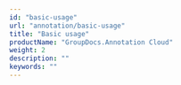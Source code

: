 ```yaml
---
id: "basic-usage"
url: "annotation/basic-usage"
title: "Basic usage"
productName: "GroupDocs.Annotation Cloud"
weight: 2
description: ""
keywords: ""
---
```


